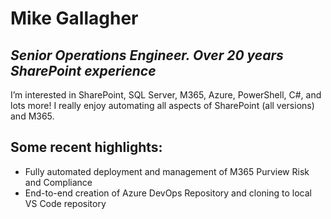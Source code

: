# Mike Gallagher
## _Senior Operations Engineer. Over 20 years SharePoint experience_

I’m interested in SharePoint, SQL Server, M365, Azure, PowerShell, C#, and lots more! I really enjoy automating all aspects of SharePoint (all versions) and M365.

## Some recent highlights:

- Fully automated deployment and management of M365 Purview Risk and Compliance
- End-to-end creation of Azure DevOps Repository and cloning to local VS Code repository
